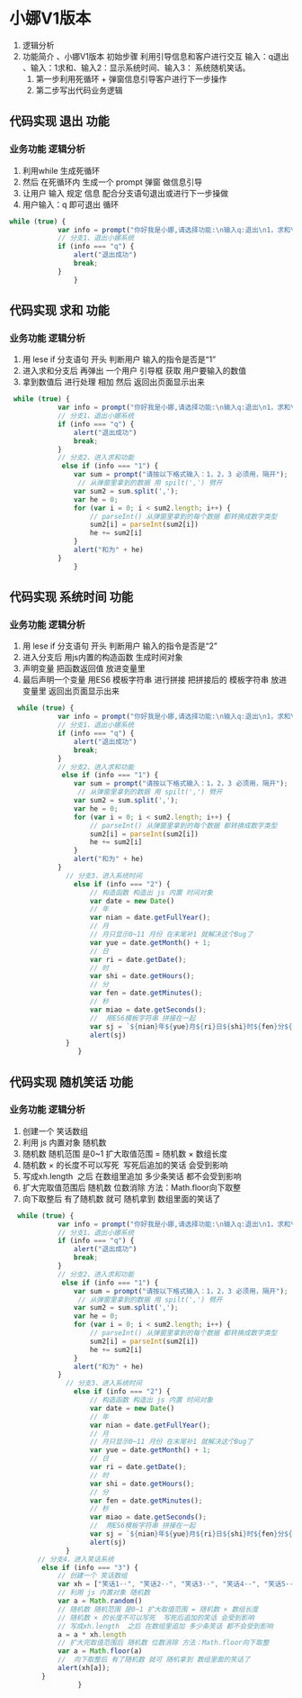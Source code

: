 # 小娜V1版本

1. 逻辑分析
2. 功能简介 、小娜V1版本 初始步骤 利用引导信息和客户进行交互  输入：q退出 、输入：1求和、输入2：显示系统时间、输入3： 系统随机笑话。
   1. 第一步利用死循环 + 弹窗信息引导客户进行下一步操作 
   2. 第二步写出代码业务逻辑

## 代码实现 退出 功能

###  业务功能 逻辑分析

1. 利用while 生成死循环
2. 然后 在死循环内 生成一个 prompt 弹窗 做信息引导
3. 让用户 输入 规定 信息 配合分支语句退出或进行下一步操做
4. 用户输入：q  即可退出 循环

```js
while (true) {
            var info = prompt("你好我是小娜,请选择功能:\n输入q:退出\n1，求和\n2，系统时间\n3，讲笑话");
            // 分支1、退出小娜系统
            if (info === "q") {
                alert("退出成功")
                break;
            }
            	}
```

## 代码实现 求和 功能

###  业务功能 逻辑分析 

1. 用 lese if 分支语句 开头 判断用户 输入的指令是否是“1” 
2. 进入求和分支后   再弹出 一个用户 引导框 获取 用户要输入的数值 
3. 拿到数值后 进行处理 相加 然后 返回出页面显示出来

```js
 while (true) {
            var info = prompt("你好我是小娜,请选择功能:\n输入q:退出\n1，求和\n2，系统时间\n3，讲笑话");
            // 分支1、退出小娜系统
            if (info === "q") {
                alert("退出成功")
                break;
            }
     		// 分支2、进入求和功能
             else if (info === "1") {
                var sum = prompt("请按以下格式输入：1，2，3 必须用，隔开");
                 // 从弹窗里拿到的数据 用 spilt(',') 劈开
                var sum2 = sum.split(',');
                var he = 0;
                for (var i = 0; i < sum2.length; i++) {
                    // parseInt() 从弹窗里拿到的每个数据 都转换成数字类型 
                    sum2[i] = parseInt(sum2[i])
                    he += sum2[i]
                }
                alert("和为" + he)
            }
            	}
```

## 代码实现 系统时间 功能

### 业务功能 逻辑分析

1. 用 lese if 分支语句 开头 判断用户 输入的指令是否是“2” 
2. 进入分支后 用js内置的构造函数 生成时间对象 
3. 声明变量 把函数返回值 放进变量里
4. 最后声明一个变量  用ES6 模板字符串 进行拼接  把拼接后的 模板字符串 放进 变量里 返回出页面显示出来

```js
  while (true) {
            var info = prompt("你好我是小娜,请选择功能:\n输入q:退出\n1，求和\n2，系统时间\n3，讲笑话");   
            // 分支1、退出小娜系统
            if (info === "q") {
                alert("退出成功")
                break;
            }
     		// 分支2、进入求和功能
             else if (info === "1") {
                var sum = prompt("请按以下格式输入：1，2，3 必须用，隔开");
                 // 从弹窗里拿到的数据 用 spilt(',') 劈开
                var sum2 = sum.split(',');
                var he = 0;
                for (var i = 0; i < sum2.length; i++) {
                    // parseInt() 从弹窗里拿到的每个数据 都转换成数字类型 
                    sum2[i] = parseInt(sum2[i])
                    he += sum2[i]
                }
                alert("和为" + he)
            }
              // 分支3、进入系统时间
                else if (info === "2") {
                    // 构造函数 构造出 js 内置 时间对象
                    var date = new Date()
                    // 年
                    var nian = date.getFullYear();
                    // 月
                    // 月只显示0~11 月份 在末尾补1 就解决这个Bug了
                    var yue = date.getMonth() + 1;
                    // 日
                    var ri = date.getDate();
                    // 时
                    var shi = date.getHours();
                    // 分
                    var fen = date.getMinutes();
                    // 秒
                    var miao = date.getSeconds();
                    //  用ES6模板字符串 拼接在一起
                    var sj = `${nian}年${yue}月${ri}日${shi}时${fen}分${miao}秒`;
                    alert(sj)
              }
            	 }
```

## 代码实现 随机笑话 功能

### 业务功能 逻辑分析

1. 创建一个 笑话数组  
2. 利用 js 内置对象 随机数 
3. 随机数 随机范围 是0~1 扩大取值范围 = 随机数 × 数组长度 
4. 随机数 × 的长度不可以写死  写死后追加的笑话 会受到影响  
5. 写成xh.length  之后 在数组里追加 多少条笑话 都不会受到影响 
6. 扩大完取值范围后 随机数 位数消除 方法：Math.floor向下取整 
7. 向下取整后 有了随机数 就可 随机拿到 数组里面的笑话了 

```js
  while (true) {
            var info = prompt("你好我是小娜,请选择功能:\n输入q:退出\n1，求和\n2，系统时间\n3，讲笑话");
            // 分支1、退出小娜系统
            if (info === "q") {
                alert("退出成功")
                break;
            }
     		// 分支2、进入求和功能
             else if (info === "1") {
                var sum = prompt("请按以下格式输入：1，2，3 必须用，隔开");
                 // 从弹窗里拿到的数据 用 spilt(',') 劈开
                var sum2 = sum.split(',');
                var he = 0;
                for (var i = 0; i < sum2.length; i++) {
                    // parseInt() 从弹窗里拿到的每个数据 都转换成数字类型 
                    sum2[i] = parseInt(sum2[i])
                    he += sum2[i]
                }
                alert("和为" + he)
            }
              // 分支3、进入系统时间
                else if (info === "2") {
                    // 构造函数 构造出 js 内置 时间对象
                    var date = new Date()
                    // 年
                    var nian = date.getFullYear();
                    // 月
                    // 月只显示0~11 月份 在末尾补1 就解决这个Bug了
                    var yue = date.getMonth() + 1;
                    // 日
                    var ri = date.getDate();
                    // 时
                    var shi = date.getHours();
                    // 分
                    var fen = date.getMinutes();
                    // 秒
                    var miao = date.getSeconds();
                    //  用ES6模板字符串 拼接在一起
                    var sj = `${nian}年${yue}月${ri}日${shi}时${fen}分${miao}秒`;
                    alert(sj)
              }
       // 分支4、进入笑话系统
        else if (info === "3") {
            // 创建一个 笑话数组 
            var xh = ["笑话1··", "笑话2··", "笑话3··", "笑话4··", "笑话5··", "笑话6··"];
            // 利用 js 内置对象 随机数 
            var a = Math.random()
            // 随机数 随机范围 是0~1 扩大取值范围 = 随机数 × 数组长度
            // 随机数 × 的长度不可以写死  写死后追加的笑话 会受到影响 
            // 写成xh.length  之后 在数组里追加 多少条笑话 都不会受到影响
            a = a * xh.length
            // 扩大完取值范围后 随机数 位数消除 方法：Math.floor向下取整 
            var a = Math.floor(a)
            //  向下取整后 有了随机数 就可 随机拿到 数组里面的笑话了
            alert(xh[a]);
        }
            	 }
```

